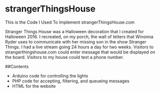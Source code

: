 # strangerThingsHouse
This is the Code I Used To Implement strangerThingsHouse.com

Stranger Things House was a Halloween decoration that I created for Halloween 2016.  I recreated, on my porch, the wall of letters that Winonna Ryder uses to communicate with her missing son in the show Stranger Things.  I had a live stream going 24 hours a day for two weeks.  Visitors to strangerthingshouse.com could enter message that would be displayed on the board.  Visitors to my house could text a phone number.

##Contents

* Arduino code for controlling the lights
* PHP code for accepting, filtering, and queueing messages
* HTML for the website
